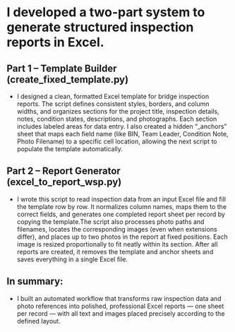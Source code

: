 # I developed a two-part system to generate structured inspection reports in Excel.

## Part 1 – Template Builder (create_fixed_template.py)
- I designed a clean, formatted Excel template for bridge inspection reports. The script defines consistent styles, borders, and column widths, and organizes sections for the project title, inspection details, notes, condition states, descriptions, and photographs. Each section includes labeled areas for data entry. I also created a hidden “_anchors” sheet that maps each field name (like BIN, Team Leader, Condition Note, Photo Filename) to a specific cell location, allowing the next script to populate the template automatically.

## Part 2 – Report Generator (excel_to_report_wsp.py)
- I wrote this script to read inspection data from an input Excel file and fill the template row by row. It normalizes column names, maps them to the correct fields, and generates one completed report sheet per record by copying the template.The script also processes photo paths and filenames, locates the corresponding images (even when extensions differ), and places up to two photos in the report at fixed positions. Each image is resized proportionally to fit neatly within its section. After all reports are created, it removes the template and anchor sheets and saves everything in a single Excel file.

## In summary:
- I built an automated workflow that transforms raw inspection data and photo references into polished, professional Excel reports — one sheet per record — with all text and images placed precisely according to the defined layout.
